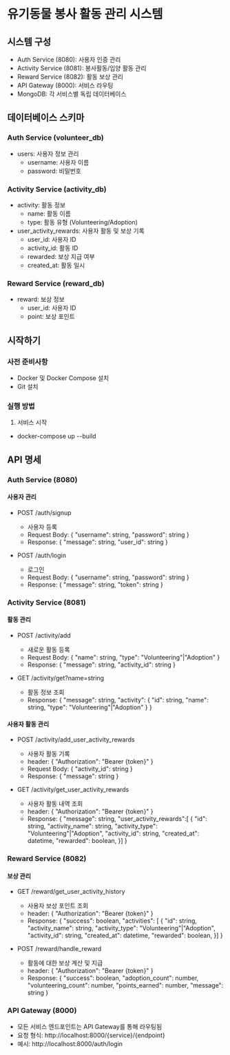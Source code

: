 # 유기동물 봉사 활동 관리 시스템

## 시스템 구성
- Auth Service (8080): 사용자 인증 관리
- Activity Service (8081): 봉사활동/입양 활동 관리 
- Reward Service (8082): 활동 보상 관리
- API Gateway (8000): 서비스 라우팅
- MongoDB: 각 서비스별 독립 데이터베이스

## 데이터베이스 스키마

### Auth Service (volunteer_db)
- users: 사용자 정보 관리
  - username: 사용자 이름
  - password: 비밀번호

### Activity Service (activity_db) 
- activity: 활동 정보
  - name: 활동 이름
  - type: 활동 유형 (Volunteering/Adoption)
- user_activity_rewards: 사용자 활동 및 보상 기록
  - user_id: 사용자 ID
  - activity_id: 활동 ID
  - rewarded: 보상 지급 여부
  - created_at: 활동 일시

### Reward Service (reward_db)
- reward: 보상 정보
  - user_id: 사용자 ID
  - point: 보상 포인트

## 시작하기

### 사전 준비사항
- Docker 및 Docker Compose 설치
- Git 설치

### 실행 방법

1. 서비스 시작
- docker-compose up --build


## API 명세

### Auth Service (8080)

#### 사용자 관리
- POST /auth/signup
  - 사용자 등록
  - Request Body: { "username": string, "password": string }
  - Response: {
        "message": string,
        "user_id": string
    }

- POST /auth/login  
  - 로그인
  - Request Body: { "username": string, "password": string }
  - Response: {
        "message": string,
        "token": string
    }

### Activity Service (8081)

#### 활동 관리
- POST /activity/add
  - 새로운 활동 등록
  - Request Body: { "name": string, "type": "Volunteering"|"Adoption" }
  - Response: {
        "message": string,
        "activity_id": string
    }

- GET /activity/get?name=string
  - 활동 정보 조회
  - Response: {
        "message": string,
        "activity": {
            "id": string,
            "name": string,
            "type": "Volunteering"|"Adoption"
        }
    }

#### 사용자 활동 관리
- POST /activity/add_user_activity_rewards
  - 사용자 활동 기록
  - header: { "Authorization": "Bearer {token}" }
  - Request Body: { "activity_id": string }
  - Response: { "message": string }

- GET /activity/get_user_activity_rewards
  - 사용자 활동 내역 조회
  - header: { "Authorization": "Bearer {token}" }
  - Response: { "message": string, "user_activity_rewards":[
        { 
            "id": string, 
            "activity_name": string, 
            "activity_type": "Volunteering"|"Adoption", 
            "activity_id": string, 
            "created_at": datetime,
            "rewarded": boolean, 
        }] 
    }

### Reward Service (8082)

#### 보상 관리
- GET /reward/get_user_activity_history
  - 사용자 보상 포인트 조회
  - header: { "Authorization": "Bearer {token}" }
  - Response: { 
    "success": boolean,
    "activities": [
        { 
            "id": string, 
            "activity_name": string, 
            "activity_type": "Volunteering"|"Adoption", 
            "activity_id": string, 
            "created_at": datetime,
            "rewarded": boolean, 
        }]
   }

- POST /reward/handle_reward
  - 활동에 대한 보상 계산 및 지급
  - header: { "Authorization": "Bearer {token}" }
  - Response: {
        "success": boolean,
        "adoption_count": number,
        "volunteering_count": number,
        "points_earned": number,
        "message": string
   }

### API Gateway (8000)
- 모든 서비스 엔드포인트는 API Gateway를 통해 라우팅됨
- 요청 형식: http://localhost:8000/{service}/{endpoint}
- 예시: http://localhost:8000/auth/login

